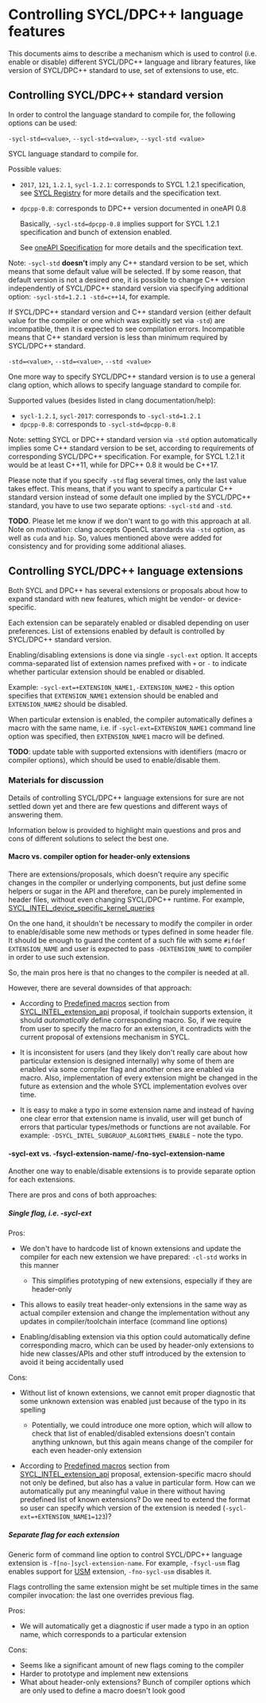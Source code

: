 # Controlling SYCL/DPC++ language features

This documents aims to describe a mechanism which is used to control (i.e.
enable or disable) different SYCL/DPC++ language and library features, like
version of SYCL/DPC++ standard to use, set of extensions to use, etc.

## Controlling SYCL/DPC++ standard version

In order to control the language standard to compile for, the following options
can be used:

`-sycl-std=<value>`, `--sycl-std=<value>`, `--sycl-std <value>`

SYCL language standard to compile for.

Possible values:

- `2017`, `121`, `1.2.1`, `sycl-1.2.1`: corresponds to SYCL 1.2.1
  specification, see [SYCL Registry] for more details and the specification
  text.

- `dpcpp-0.8`: corresponds to DPC++ version documented in oneAPI 0.8

  Basically, `-sycl-std=dpcpp-0.8` implies support for SYCL 1.2.1 specification
  and bunch of extension enabled.

  See [oneAPI Specification] for more details and the specification text.

[SYCL Registry]: https://www.khronos.org/registry/SYCL/
[oneAPI Specification]: https://spec.oneapi.com/

Note: `-sycl-std` **doesn't** imply any C++ standard version to be set,
which means that some default value will be selected. If by some reason, that
default version is not a desired one,  it is possible to change C++ version
independently of SYCL/DPC++ standard version via specifying additional option:
`-sycl-std=1.2.1 -std=c++14`, for example.

If SYCL/DPC++ standard version and C++ standard version (either default value
for the compiler or one which was explicitly set via `-std`) are incompatible,
then it is expected to see compilation errors. Incompatible means that C++
standard version is less than minimum required by SYCL/DPC++ standard.

`-std=<value>`, `--std=<value>`, `--std <value>`

One more way to specify SYCL/DPC++ standard version is to use a general clang
option, which allows to specify language standard to compile for.

Supported values (besides listed in clang documentation/help):

- `sycl-1.2.1`, `sycl-2017`: corresponds to `-sycl-std=1.2.1`
- `dpcpp-0.8`: corresponds to `-sycl-std=dpcpp-0.8`

Note: setting SYCL or DPC++ standard version via `-std` option automatically
implies some C++ standard version to be set, according to requirements of
corresponding SYCL/DPC++ specification. For example, for SYCL 1.2.1 it would be
at least C++11, while for DPC++ 0.8 it would be C++17.

Please note that if you specify `-std` flag several times, only the last
value takes effect. This means, that if you want to specify a particular C++
standard version instead of some default one implied by the SYCL/DPC++ standard,
you have to use two separate options: `-sycl-std` and `-std`.

**TODO**. Please let me know if we don't want to go with this approach at all.
Note on motivation: clang accepts OpenCL standards via `-std` option,
as well as `cuda` and `hip`. So, values mentioned above were added for
consistency and for providing some additional aliases.

## Controlling SYCL/DPC++ language extensions

Both SYCL and DPC++ has several extensions or proposals about how to expand
standard with new features, which might be vendor- or device-specific.

Each extension can be separately enabled or disabled depending on user
preferences. List of extensions enabled by default is controlled by SYCL/DPC++
standard version.

Enabling/disabling extensions is done via single `-sycl-ext` option. It accepts
comma-separated list of extension names prefixed with `+` or `-` to indicate
whether particular extension should be enabled or disabled.

Example: `-sycl-ext=+EXTENSION_NAME1,-EXTENSION_NAME2` - this option specifies
that `EXTENSION_NAME1` extension should be enabled and `EXTENSION_NAME2` should
be disabled.

When particular extension is enabled, the compiler automatically defines a macro
with the same name, i.e. if `-sycl-ext=EXTENSION_NAME1` command line option was
specified, then `EXTENSION_NAME1` macro will be defined.

**TODO**: update table with supported extensions with identifiers (macro or
compiler options), which should be used to enable/disable them.

### Materials for discussion

Details of controlling SYCL/DPC++ language extensions for sure are not settled
down yet and there are few questions and different ways of answering them.

Information below is provided to highlight main questions and pros and cons of
different solutions to select the best one.

#### Macro vs. compiler option for header-only extensions

There are extensions/proposals, which doesn't require any specific changes
in the compiler or underlying components, but just define some helpers or
sugar in the API and therefore, can be purely implemented in header files,
without even changing SYCL/DPC++ runtime. For example,
[SYCL_INTEL_device_specific_kernel_queries]

[SYCL_INTEL_device_specific_kernel_queries]: https://github.com/intel/llvm/blob/sycl/sycl/doc/extensions/DeviceSpecificKernelQueries/SYCL_INTEL_device_specific_kernel_queries.asciidoc

On the one hand, it shouldn't be necessary to modify the compiler in order to
enable/disable some new methods or types defined in some header file. It should
be enough to guard the content of a such file with some `#ifdef EXTENSION_NAME`
and user is expected to pass `-DEXTENSION_NAME` to compiler in order to use such
extension.

So, the main pros here is that no changes to the compiler is needed at all.

However, there are several downsides of that approach:

- According to [Predefined macros] section from [SYCL_INTEL_extension_api]
  proposal, if toolchain supports extension, it should _automatically_ define
  corresponding macro. So, if we require from user to specify the macro for an
  extension, it contradicts with the current proposal of extensions mechanism in
  SYCL.

- It is inconsistent for users (and they likely don't really care about how
  particular extension is designed internally) why some of them are enabled
  via some compiler flag and another ones are enabled via macro. Also,
  implementation of every extension might be changed in the future as extension
  and the whole SYCL implementation evolves over time.

- It is easy to make a typo in some extension name and instead of having one
  clear error that extension name is invalid, user will get bunch of errors that
  particular types/methods or functions are not available. For example:
  `-DSYCL_INTEL_SUBGRUOP_ALGORITHMS_ENABLE` - note the typo.


[SYCL_INTEL_extension_api]: https://github.com/intel/llvm/blob/sycl/sycl/doc/extensions/ExtensionMechanism/SYCL_INTEL_extension_api.asciidoc
[Predefined macros]: https://github.com/intel/llvm/blob/sycl/sycl/doc/extensions/ExtensionMechanism/SYCL_INTEL_extension_api.asciidoc#predefined-macros

#### -sycl-ext vs. -fsycl-extension-name/-fno-sycl-extension-name

Another one way to enable/disable extensions is to provide separate option
for each extensions.

There are pros and cons of both approaches:

##### Single flag, i.e. -sycl-ext

Pros:
- We don't have to hardcode list of known extensions and update the compiler
  for each new extension we have prepared: `-cl-std` works in this manner

  - This simplifies prototyping of new extensions, especially if they are
    header-only

- This allows to easily treat header-only extensions in the same way as
  actual compiler extension and change the implementation without any
  updates in compiler/toolchain interface (command line options)

- Enabling/disabling extension via this option could automatically define
  corresponding macro, which can be used by header-only extensions to hide
  new classes/APIs and other stuff introduced by the extension to avoid it
  being accidentally used

Cons:
- Without list of known extensions, we cannot emit proper diagnostic that some
  unknown extension was enabled just because of the typo in its spelling

  - Potentially, we could introduce one more option, which will allow to check
    that list of enabled/disabled extensions doesn't contain anything unknown,
    but this again means change of the compiler for each even header-only
    extension

- According to [Predefined macros] section from [SYCL_INTEL_extension_api]
  proposal, extension-specific macro should not only be defined, but also has a
  value in particular form. How can we automatically put any meaningful value
  in there without having predefined list of known extensions? Do we need to
  extend the format so user can specify which version of the extension is
  needed (`-sycl-ext=+EXTENSION_NAME1=123`)?

##### Separate flag for each extension

Generic form of command line option to control SYCL/DPC++ language extension
is `-f[no-]sycl-extension-name`. For example, `-fsycl-usm` flag enables support
for [USM] extension, `-fno-sycl-usm` disables it.

[USM]: https://github.com/intel/llvm/blob/sycl/sycl/doc/extensions/USM/USM.adoc

Flags controlling the same extension might be set multiple times in the same
compiler invocation: the last one overrides previous flag.

Pros:
- We will automatically get a diagnostic if user made a typo in an option name,
  which corresponds to a particular extension

Cons:
- Seems like a significant amount of new flags coming to the compiler
- Harder to prototype and implement new extensions
- What about header-only extensions? Bunch of compiler options which are only
  used to define a macro doesn't look good
